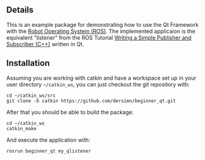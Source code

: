 ## Details

This is an example package for demonstrating how to use the Qt Framework with the [Robot Operating System (ROS)](http://www.ros.org/).
The implemented applicaion is the equivalent "listener" from the ROS Tutorial [Writing a Simple Publisher and Subscriber (C++)](http://www.ros.org/wiki/ROS/Tutorials/WritingPublisherSubscriber%28c%2B%2B%29) written in Qt.

## Installation

Assuming you are working with catkin and have a workspace set up in your user directory `~/catkin_ws`, you can just checkout the git repository with:

	cd ~/catkin_ws/src
	git clone -b catkin https://github.com/dersimn/beginner_qt.git

After that you should be able to build the package:

	cd ~/catkin_ws
	catkin_make

And execute the application with:

	rosrun beginner_qt my_qlistener
